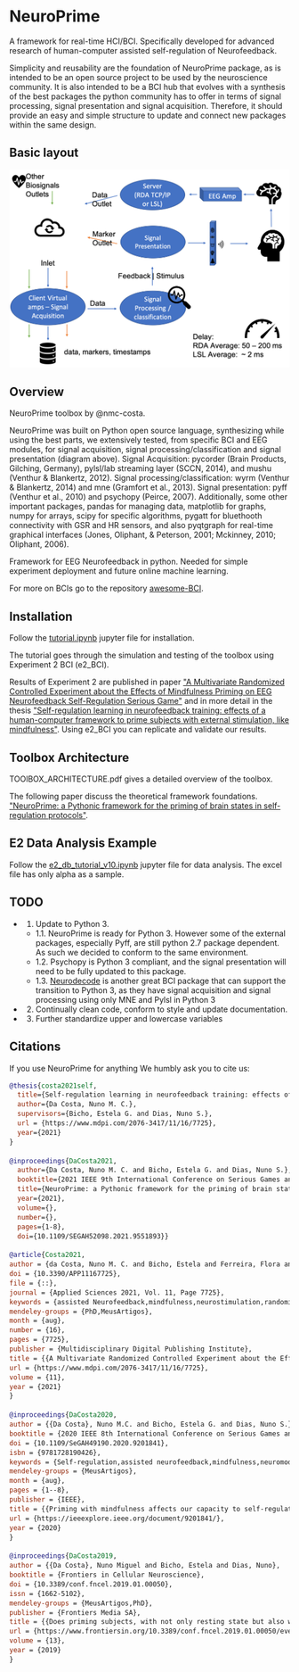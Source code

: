 # NeuroPrime
A framework for real-time HCI/BCI. Specifically developed for advanced research of human-computer assisted self-regulation of Neurofeedback.


Simplicity and reusability are the foundation of NeuroPrime package, as is intended to be an open source project to be used by the neuroscience community. It is also intended to be a BCI hub that evolves with a synthesis of the best packages the python community has to offer in terms of signal processing, signal presentation and signal acquisition. Therefore, it should provide an easy and simple structure to update and connect new packages within the same design.

## Basic layout
![](neuroprime_diagram.png)

## Overview

NeuroPrime toolbox by @nmc-costa.

NeuroPrime was built on Python open source language, synthesizing while using the best parts, we extensively tested, from specific BCI and EEG modules, for signal acquisition, signal processing/classification and signal presentation (diagram above). Signal Acquisition: pycorder (Brain Products, Gilching, Germany), pylsl/lab streaming layer (SCCN, 2014), and mushu (Venthur & Blankertz, 2012). Signal processing/classification: wyrm (Venthur & Blankertz, 2014) and mne (Gramfort et al., 2013). Signal presentation: pyff (Venthur et al., 2010) and psychopy (Peirce, 2007). Additionally, some other important packages, pandas for managing data, matplotlib for graphs, numpy for arrays, scipy for specific algorithms, pygatt for bluethooth connectivity with GSR and HR sensors, and also pyqtgraph for real-time graphical interfaces (Jones, Oliphant, & Peterson, 2001; Mckinney, 2010; Oliphant, 2006). 

Framework for EEG Neurofeedback in python. Needed for simple experiment deployment and future online machine learning. 

For more on BCIs go to the repository [awesome-BCI](https://github.com/NeuroTechX/awesome-bci).

## Installation

Follow the [tutorial.ipynb](https://github.com/nmc-costa/neuroprime/blob/master/tutorial.ipynb) jupyter file for installation.

The tutorial goes through the simulation and testing of the toolbox using Experiment 2 BCI (e2_BCI). 

Results of Experiment 2 are published in paper ["A Multivariate Randomized Controlled Experiment about the Effects of Mindfulness Priming on EEG Neurofeedback Self-Regulation Serious Game"](https://www.mdpi.com/2076-3417/11/16/7725) and in more detail in the thesis ["Self-regulation learning in neurofeedback training: effects of a human-computer framework to prime subjects with external stimulation, like mindfulness"](https://hdl.handle.net/1822/75752). Using e2_BCI you can replicate and validate our results.

## Toolbox Architecture

TOOlBOX_ARCHITECTURE.pdf gives a detailed overview of the toolbox.

The following paper discuss the theoretical framework foundations. ["NeuroPrime: a Pythonic framework for the priming of brain states in self-regulation protocols"](https://ieeexplore.ieee.org/document/9551893).

## E2 Data Analysis Example  

Follow the [e2_db_tutorial_v10.ipynb](https://github.com/nmc-costa/neuroprime/blob/master/neuroprime/src/utils/data_analysis/e2_pipe/database_tutorial/e2_db_tutorial_v10.ipynb) jupyter file for data analysis. The excel file has only alpha as a sample.

## TODO

- 1. Update to Python 3. 
    - 1.1. NeuroPrime is ready for Python 3. However some of the external packages, especially Pyff, are still python 2.7 package dependent. As such we decided to conform to the same environment.
    - 1.2. Psychopy is Python 3 compliant, and the signal presentation will need to be fully updated to this package.
    - 1.3. [Neurodecode](https://github.com/dbdq/neurodecode) is another great BCI package that can support the transition to Python 3, as they have signal acquisition and signal processing using only MNE and Pylsl in Python 3
- 2. Continually clean code, conform to style and update documentation.
- 3. Further standardize upper and lowercase variables
    
    
## Citations
If you use NeuroPrime for anything We humbly ask you to cite us:
```bibtex
@thesis{costa2021self,
  title={Self-regulation learning in neurofeedback training: effects of a human-computer framework to prime subjects with external stimulation, like mindfulness},
  author={Da Costa, Nuno M. C.},
  supervisors={Bicho, Estela G. and Dias, Nuno S.},
  url = {https://www.mdpi.com/2076-3417/11/16/7725},
  year={2021}
}

@inproceedings{DaCosta2021,
  author={Da Costa, Nuno M. C. and Bicho, Estela G. and Dias, Nuno S.},
  booktitle={2021 IEEE 9th International Conference on Serious Games and Applications for Health(SeGAH)}, 
  title={NeuroPrime: a Pythonic framework for the priming of brain states in self-regulation protocols}, 
  year={2021},
  volume={},
  number={},
  pages={1-8},
  doi={10.1109/SEGAH52098.2021.9551893}}

@article{Costa2021,
author = {da Costa, Nuno M. C. and Bicho, Estela and Ferreira, Flora and Vilhena, Estela and Dias, Nuno S.},
doi = {10.3390/APP11167725},
file = {::},
journal = {Applied Sciences 2021, Vol. 11, Page 7725},
keywords = {assisted Neurofeedback,mindfulness,neurostimulation,randomized,regulation,self,serious games BCI},
mendeley-groups = {PhD,MeusArtigos},
month = {aug},
number = {16},
pages = {7725},
publisher = {Multidisciplinary Digital Publishing Institute},
title = {{A Multivariate Randomized Controlled Experiment about the Effects of Mindfulness Priming on EEG Neurofeedback Self-Regulation Serious Games}},
url = {https://www.mdpi.com/2076-3417/11/16/7725},
volume = {11},
year = {2021}
}

@inproceedings{DaCosta2020,
author = {{Da Costa}, Nuno M.C. and Bicho, Estela G. and Dias, Nuno S.},
booktitle = {2020 IEEE 8th International Conference on Serious Games and Applications for Health, SeGAH 2020},
doi = {10.1109/SeGAH49190.2020.9201841},
isbn = {9781728190426},
keywords = {Self-regulation,assisted neurofeedback,mindfulness,neuromodulation,neurostimulation},
mendeley-groups = {MeusArtigos},
month = {aug},
pages = {1--8},
publisher = {IEEE},
title = {{Priming with mindfulness affects our capacity to self-regulate brain activity?}},
url = {https://ieeexplore.ieee.org/document/9201841/},
year = {2020}
}

@inproceedings{DaCosta2019,
author = {{Da Costa}, Nuno Miguel and Bicho, Estela and Dias, Nuno},
booktitle = {Frontiers in Cellular Neuroscience},
doi = {10.3389/conf.fncel.2019.01.00050},
issn = {1662-5102},
mendeley-groups = {MeusArtigos,PhD},
publisher = {Frontiers Media SA},
title = {{Does priming subjects, with not only resting state but also with mindfulness or/and guided imagery, affect self-regulation of SMR neurofeedback? Framework to improve brain self-regulation and support the rehabilitation of disorders such as depression, anxiety, stress and attention control.}},
url = {https://www.frontiersin.org/10.3389/conf.fncel.2019.01.00050/event_abstract},
volume = {13},
year = {2019}
}



```
